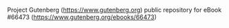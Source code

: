 Project Gutenberg (https://www.gutenberg.org) public repository for
eBook #66473 (https://www.gutenberg.org/ebooks/66473)
